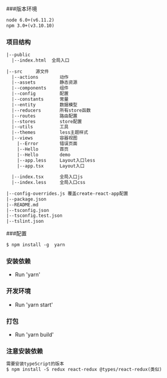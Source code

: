 ###版本环境
```html
node 6.0+(v6.11.2)
npm 3.0+(v3.10.10)
```

### 项目结构
```html
|--public 
  |--index.html  全局入口
  
|--src     源文件
  |--actions        动作
  |--assets         静态资源
  |--components     组件
  |--config         配置
  |--constants      常量
  |--entity         数据模型
  |--reducers       所有store函数
  |--routes         路由配置
  |--stores         store配置
  |--utils          工具
  |--themes         less主题样式
  |--views          容器视图
    |--Error        错误页面
    |--Hello        首页
    |--Hello        demo
    |--app.less     Layout入口less
    |--app.tsx      Layout入口
  
  |--index.tsx      全局入口js
  |--index.less     全局入口css
  
|--config-overrides.js 覆盖create-react-app配置
|--package.json
|--README.md
|--tsconfig.json
|--tsconfig.test.json
|--tslint.json
```

###配置
```html
$ npm install -g  yarn
```

### 安装依赖
* Run 'yarn'

### 开发环境
* Run 'yarn start'

### 打包
* Run 'yarn build'

### 注意安装依赖
```html
需要安装typeScript的版本
$ npm install -S redux react-redux @types/react-redux(类似)
```
